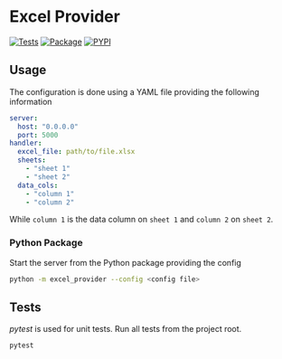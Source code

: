 # Excel Provider

[![Tests](https://github.com/cybernop/excel-provider/actions/workflows/python-app-test.yml/badge.svg)](https://github.com/cybernop/excel-provider/actions/workflows/python-app-test.yml) [![Package](https://github.com/cybernop/excel-provider/actions/workflows/python-app-package.yml/badge.svg)](https://github.com/cybernop/excel-provider/actions/workflows/python-app-package.yml) [![PYPI](https://github.com/cybernop/excel-provider/actions/workflows/python-app-publish.yml/badge.svg)](https://github.com/cybernop/excel-provider/actions/workflows/python-app-publish.yml)

## Usage

The configuration is done using a YAML file providing the following information

```yaml
server:
  host: "0.0.0.0"
  port: 5000
handler:
  excel_file: path/to/file.xlsx
  sheets:
    - "sheet 1"
    - "sheet 2"
  data_cols:
    - "column 1"
    - "column 2"
```

While `column 1` is the data column on `sheet 1` and `column 2` on `sheet 2`.

### Python Package

Start the server from the Python package providing the config

```bash
python -m excel_provider --config <config file>
```

## Tests

_pytest_ is used for unit tests. Run all tests from the project root.

```bash
pytest
```
